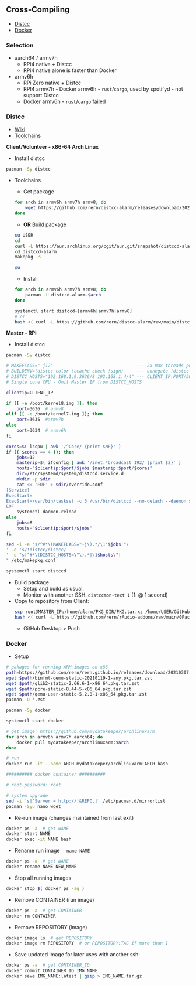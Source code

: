 Cross-Compiling
---
- [Distcc](#distcc)
- [Docker](#docker)

### Selection
- aarch64 / armv7h
	- RPi4 native + Distcc
	- RPi4 native alone is faster than Docker
- armv6h
	- RPi Zero native + Distcc
	- RPI4 armv7h - Docker armv6h - `rust`/`cargo`, used by spotifyd - not support Distcc
	- Docker armv6h - `rust`/`cargo` failed

### Distcc
- [Wiki](https://archlinuxarm.org/wiki/Distributed_Compiling)
- [Toolchains](https://aur.archlinux.org/packages/distccd-alarm-armv7h/)

**Client/Volunteer - x86-64 Arch Linux**
- Install distcc
```sh
pacman -Sy distcc
```
- Toolchains
	- Get package
	```sh
	for arch in armv6h armv7h armv8; do
		wget https://github.com/rern/distcc-alarm/releases/download/20200823/distccd-alarm-$arch-10.2.0.20200823-3-x86_64.pkg.tar.zst
	done
	```

	- **OR** Build package
	```sh
	su USER
	cd
	curl -L https://aur.archlinux.org/cgit/aur.git/snapshot/distccd-alarm.tar.gz | bsdtar xf -
	cd distccd-alarm
	makepkg -s

	su
	```

	- Install
	```sh
	for arch in armv6h armv7h armv8; do
		pacman -U distccd-alarm-$arch
	done

	systemctl start distccd-[armv6h|armv7h|armv8]
	# or
	bash <( curl -L https://github.com/rern/distcc-alarm/raw/main/distcc.sh )
	```
**Master - RPi**
- Install distcc
```sh
pacman -Sy distcc

# MAKEFLAGS="-j12"                                --- 2x max threads per client
# BUILDENV=(distcc color !ccache check !sign)     --- unnegate !distcc
# DISTCC_HOSTS="192.168.1.9:3636/8 192.168.1.4/4" --- CLIENT_IP:PORT/JOBS (JOBS: 2x max threads per client)
# Single core CPU - Omit Master IP from DISTCC_HOSTS

clientip=CLIENT_IP

if [[ -e /boot/kernel8.img ]]; then
	port=3636  # armv8
elif [[ -e /boot/kernel7.img ]]; then
	port=3635  #armv7h
else
	port=3634  # armv6h
fi

cores=$( lscpu | awk '/^Core/ {print $NF}' )
if (( $cores == 4 )); then
	jobs=12
	masterip=$( ifconfig | awk '/inet.*broadcast 192/ {print $2}' )
	hosts="$clientip:$port/$jobs $masterip:$port/$cores"
	dir=/etc/systemd/system/distccd.service.d
	mkdir -p $dir
	cat << 'EOF' > $dir/override.conf
[Service]
ExecStart=
ExecStart=/usr/bin/taskset -c 3 /usr/bin/distccd --no-detach --daemon $DISTCC_ARGS
EOF
	systemctl daemon-reload
else
	jobs=8
	hosts="$clientip:$port/$jobs"
fi

sed -i -e 's/^#*\(MAKEFLAGS="-j\).*/\1'$jobs'"/
' -e 's/!distcc/distcc/
' -e "s|^#*\(DISTCC_HOSTS=\"\).*|\1$hosts\"|
" /etc/makepkg.conf

systemctl start distccd
```
- Build package
	- Setup and build as usual.
	- Monitor with another SSH: `distccmon-text 1` (1: @ 1 second)
- Copy to repository from Client:
	```sh
	scp root@MASTER_IP:/home/alarm/PKG_DIR/PKG.tar.xz /home/USER/GitHub/rern.github.io/ARCH
	bash <( curl -L https://github.com/rern/rAudio-addons/raw/main/0Packages/repoupdate.sh )	
	```
	- GitHub Desktop > Push


### Docker
- Setup
```sh
# pakages for running ARM images on x86
path=https://github.com/rern/rern.github.io/releases/download/20210307
wget $path/binfmt-qemu-static-20210119-1-any.pkg.tar.zst
wget $path/glib2-static-2.66.6-1-x86_64.pkg.tar.zst
wget $path/pcre-static-8.44-5-x86_64.pkg.tar.zst
wget $path/qemu-user-static-5.2.0-1-x86_64.pkg.tar.zst
pacman -U *.zst

pacman -Sy docker

systemctl start docker

# get image: https://github.com/mydatakeeper/archlinuxarm
for arch in armv6h armv7h aarch64; do
	docker pull mydatakeeper/archlinuxarm:$arch
done

# run
docker run -it --name ARCH mydatakeeper/archlinuxarm:ARCH bash

########## docker container ##########

# root password: root

# system upgrade
sed -i 's|^Server = http://|&REPO.|' /etc/pacman.d/mirrorlist
pacman -Syu nano wget
```
- Re-run image (changes maintained from last exit)
```sh
docker ps -a  # get NAME
docker start NAME
docker exec -it NAME bash
```
- Rename run image `--name NAME`
```sh
docker ps -a  # get NAME
docker rename NAME NEW_NAME
```
- Stop all running images
```sh
docker stop $( docker ps -aq )
```
- Remove CONTAINER (run image)
```sh
docker ps -a  # get CONTAINER
docker rm CONTAINER
```
- Remove REPOSITORY (image)
```sh
docker image ls  # get REPOSITORY
docker image rm REPOSITORY  # or REPOSITORY:TAG if more than 1
```
- Save updated image for later uses with another ssh:
```sh
docker ps -a  # get CONTAINER_ID
docker commit CONTAINER_ID IMG_NAME
docker save IMG_NAME:latest | gzip > IMG_NAME.tar.gz
```

